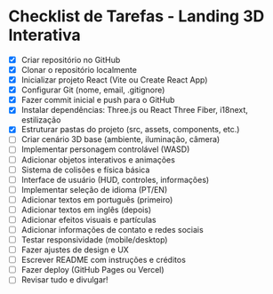# Checklist de Tarefas - Landing 3D Interativa

- [x] Criar repositório no GitHub
- [x] Clonar o repositório localmente
- [x] Inicializar projeto React (Vite ou Create React App)
- [x] Configurar Git (nome, email, .gitignore)
- [x] Fazer commit inicial e push para o GitHub
- [x] Instalar dependências: Three.js ou React Three Fiber, i18next, estilização
- [x] Estruturar pastas do projeto (src, assets, components, etc.)
- [ ] Criar cenário 3D base (ambiente, iluminação, câmera)
- [ ] Implementar personagem controlável (WASD)
- [ ] Adicionar objetos interativos e animações
- [ ] Sistema de colisões e física básica
- [ ] Interface de usuário (HUD, controles, informações)
- [ ] Implementar seleção de idioma (PT/EN)
- [ ] Adicionar textos em português (primeiro)
- [ ] Adicionar textos em inglês (depois)
- [ ] Adicionar efeitos visuais e partículas
- [ ] Adicionar informações de contato e redes sociais
- [ ] Testar responsividade (mobile/desktop)
- [ ] Fazer ajustes de design e UX
- [ ] Escrever README com instruções e créditos
- [ ] Fazer deploy (GitHub Pages ou Vercel)
- [ ] Revisar tudo e divulgar! 